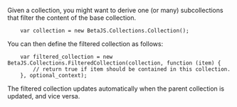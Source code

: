 Given a collection, you might want to derive one (or many) subcollections that filter the content of the base collection.

```
	var collection = new BetaJS.Collections.Collection();
```

You can then define the filtered collection as follows:

```
	var filtered_collection = new BetaJS.Collections.FilteredCollection(collection, function (item) {
		// return true if item should be contained in this collection.
	}, optional_context);
```

The filtered collection updates automatically when the parent collection is updated, and vice versa.
